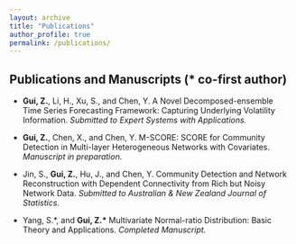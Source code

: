 ```yaml
---
layout: archive
title: "Publications"
author_profile: true
permalink: /publications/
---
```


## Publications and Manuscripts (* co-first author)

- **Gui, Z.**, Li, H., Xu, S., and Chen, Y. A Novel Decomposed-ensemble Time Series Forecasting Framework:
Capturing Underlying Volatility Information. *Submitted to Expert Systems with Applications.*

- **Gui, Z.**, Chen, X., and Chen, Y. M-SCORE: SCORE for Community Detection in Multi-layer Heterogeneous Networks with
Covariates. *Manuscript in preparation.*

- Jin, S., **Gui, Z.**, Hu, J., and Chen, Y. Community Detection and Network Reconstruction with
Dependent Connectivity from Rich but Noisy Network Data. *Submitted to Australian & New Zealand Journal
of Statistics.*

- Yang, S.\*, and <b>Gui, Z.\*</b> Multivariate Normal-ratio Distribution: Basic Theory and Applications. *Completed
Manuscript.*
